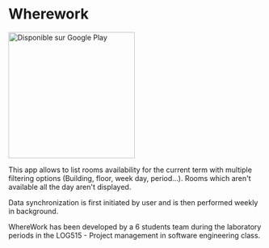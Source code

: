 # Wherework
<a href='https://play.google.com/store/apps/details?id=com.log515.lambda.wherework'><img alt='Disponible sur Google Play' src='https://play.google.com/intl/en_us/badges/images/generic/fr-ca_badge_web_generic.png' width=250px /></a>

This app allows to list rooms availability for the current term with multiple filtering options (Building, floor, week day, period...).
Rooms which aren't available all the day aren't displayed.

Data synchronization is first initiated by user and is then performed weekly in background.

WhereWork has been developed by a 6 students team during the laboratory periods in the LOG515 - Project management in software engineering class.
